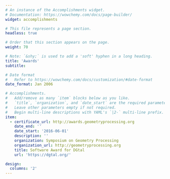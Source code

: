 ```yaml
---
# An instance of the Accomplishments widget.
# Documentation: https://wowchemy.com/docs/page-builder/
widget: accomplishments

# This file represents a page section.
headless: true

# Order that this section appears on the page.
weight: 70

# Note: `&shy;` is used to add a 'soft' hyphen in a long heading.
title: 'Awards'
subtitle:

# Date format
#   Refer to https://wowchemy.com/docs/customization/#date-format
date_format: Jan 2006

# Accomplishments.
#   Add/remove as many `item` blocks below as you like.
#   `title`, `organization`, and `date_start` are the required parameters.
#   Leave other parameters empty if not required.
#   Begin multi-line descriptions with YAML's `|2-` multi-line prefix.
item:
  - certificate_url: http://awards.geometryprocessing.org
    date_end: ''
    date_start: '2016-06-01'
    description: ''
    organization: Symposium on Geometry Processing
    organization_url: http://geometryprocessing.org
    title: Software Award for DGtal
    url: 'https://dgtal.org/'

design:
  columns: '2'
---
```

